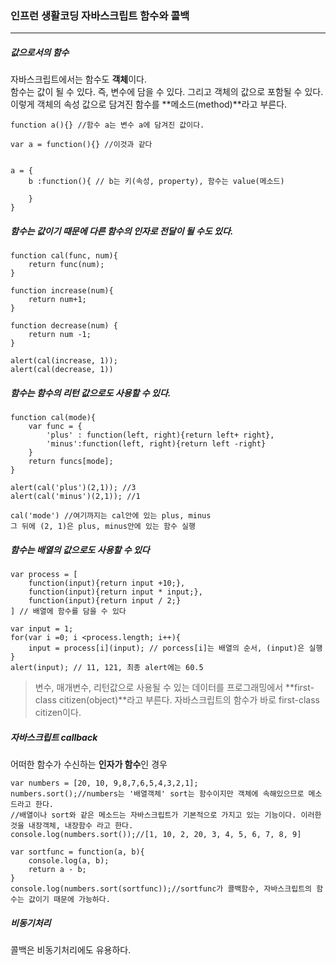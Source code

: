 ### 인프런 생활코딩 자바스크립트 함수와 콜백
---

##### 값으로서의 함수     
자바스크립트에서는 함수도 **객체**이다.     
함수는 값이 될 수 있다. 즉, 변수에 담을 수 있다.        그리고 객체의 값으로 포함될 수 있다. 이렇게 객체의 속성 값으로 담겨진 함수를 **메소드(method)**라고 부른다.         


```
function a(){} //함수 a는 변수 a에 담겨진 값이다.

var a = function(){} //이것과 같다


a = {
    b :function(){ // b는 키(속성, property), 함수는 value(메소드)

    }
}
```


##### 함수는 값이기 때문에 **다른 함수의 인자**로 전달이 될 수도 있다.        
```
function cal(func, num){
    return func(num);
}

function increase(num){
    return num+1;
}

function decrease(num) {
    return num -1;
}

alert(cal(increase, 1));
alert(cal(decrease, 1))
```

##### 함수는 **함수의 리턴 값**으로도 사용할 수 있다.

```
function cal(mode){
    var func = {
        'plus' : function(left, right){return left+ right},
        'minus':function(left, right){return left -right}
    }
    return funcs[mode];
}

alert(cal('plus')(2,1)); //3
alert(cal('minus')(2,1)); //1

cal('mode') //여기까지는 cal안에 있는 plus, minus
그 뒤에 (2, 1)은 plus, minus안에 있는 함수 실행
```

##### 함수는 **배열의 값**으로도 사용할 수 있다
```
var process = [
    function(input){return input +10;},
    function(input){return input * input;},
    function(input){return input / 2;}
] // 배열에 함수를 담을 수 있다

var input = 1;
for(var i =0; i <process.length; i++){
    input = process[i](input); // porcess[i]는 배열의 순서, (input)은 실행
}
alert(input); // 11, 121, 최종 alert에는 60.5
```

> 변수, 매개변수, 리턴값으로 사용될 수 있는 데이터를 프로그래밍에서 **first-class citizen(object)**라고 부른다. 자바스크립트의 함수가 바로 first-class citizen이다.         

##### 자바스크립트 **callback**       
어떠한 함수가 수신하는 **인자가 함수**인 경우
```
var numbers = [20, 10, 9,8,7,6,5,4,3,2,1];
numbers.sort();//numbers는 '배열객체' sort는 함수이지만 객체에 속해있으므로 메소드라고 한다.
//배열이나 sort와 같은 메소드는 자바스크립트가 기본적으로 가지고 있는 기능이다. 이러한 것을 내장객체, 내장함수 라고 한다.
console.log(numbers.sort());//[1, 10, 2, 20, 3, 4, 5, 6, 7, 8, 9]

var sortfunc = function(a, b){
    console.log(a, b);
    return a - b;
}
console.log(numbers.sort(sortfunc));//sortfunc가 콜백함수, 자바스크립트의 함수는 값이기 때문에 가능하다.
```

##### 비동기처리      
콜백은 비동기처리에도 유용하다.
